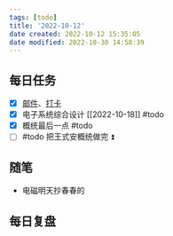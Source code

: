 ```yaml
---
tags: [todo]
title: '2022-10-12'
date created: 2022-10-12 15:35:05
date modified: 2022-10-30 14:58:39
---
```


## 每日任务

- [x] [邮件](https://email.ustc.edu.cn/coremail/)、[打卡](https://weixine.ustc.edu.cn/2020/login)
- [x] 电子系统综合设计 [[2022-10-18]] #todo
- [x] 概统最后一点 #todo
- [ ] #todo 把王式安概统做完 ⏫

## 随笔

- 电磁明天抄春春的

## 每日复盘
